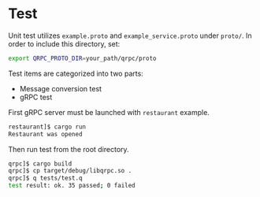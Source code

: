 # Test

Unit test utilizes `example.proto` and `example_service.proto` under `proto/`. In order to include this directory, set:
```sh
export QRPC_PROTO_DIR=your_path/qrpc/proto
```

Test items are categorized into two parts:
- Message conversion test
- gRPC test

First gRPC server must be launched with `restaurant` example.
```sh
restaurant]$ cargo run
Restaurant was opened
```

Then run test from the root directory.
```sh
qrpc]$ cargo build
qrpc]$ cp target/debug/libqrpc.so .
qrpc]$ q tests/test.q 
test result: ok. 35 passed; 0 failed
```
